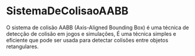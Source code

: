 # SistemaDeColisaoAABB
O sistema de colisão AABB (Axis-Aligned Bounding Box) é uma técnica de detecção de colisão em jogos e simulações, É uma técnica simples e eficiente que pode ser usada para detectar colisões entre objetos retangulares.
